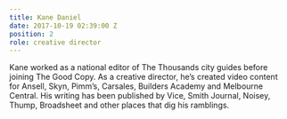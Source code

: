 ```yaml
---
title: Kane Daniel
date: 2017-10-19 02:39:00 Z
position: 2
role: creative director
---
```


Kane worked as a national editor of The Thousands city guides before joining The Good Copy. As a creative director, he’s created video content for Ansell, Skyn, Pimm’s, Carsales, Builders Academy and Melbourne Central. His writing has been published by Vice, Smith Journal, Noisey, Thump, Broadsheet and other places that dig his ramblings.
